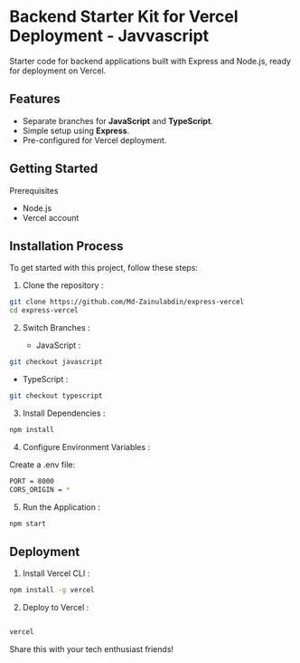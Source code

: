 # Backend Starter Kit for Vercel Deployment - Javvascript

Starter code for backend applications built with Express and Node.js, ready for deployment on Vercel.

## Features

- Separate branches for **JavaScript** and **TypeScript**.
- Simple setup using **Express**.
- Pre-configured for Vercel deployment.

## Getting Started

Prerequisites

- Node.js
- Vercel account

## Installation Process

To get started with this project, follow these steps:

1. Clone the repository :

```sh
git clone https://github.com/Md-Zainulabdin/express-vercel
cd express-vercel
```

2. Switch Branches :

   - JavaScript :

```sh
git checkout javascript
```

   - TypeScript :

```sh
git checkout typescript
```


3. Install Dependencies :

```sh
npm install
```

4. Configure Environment Variables :

Create a .env file:

```sh
PORT = 8000
CORS_ORIGIN = *
```

5. Run the Application :

```sh
npm start
```

## Deployment

1. Install Vercel CLI :

```sh
npm install -g vercel
```

2. Deploy to Vercel :

```sh

vercel

```

Share this with your tech enthusiast friends!
